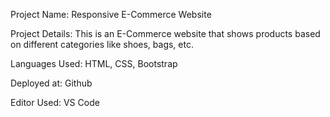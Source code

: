 Project Name: Responsive E-Commerce Website

Project Details: This is an E-Commerce website that shows products based on different categories like shoes, bags, etc. 

Languages Used: HTML, CSS, Bootstrap

Deployed at: Github

Editor Used: VS Code
